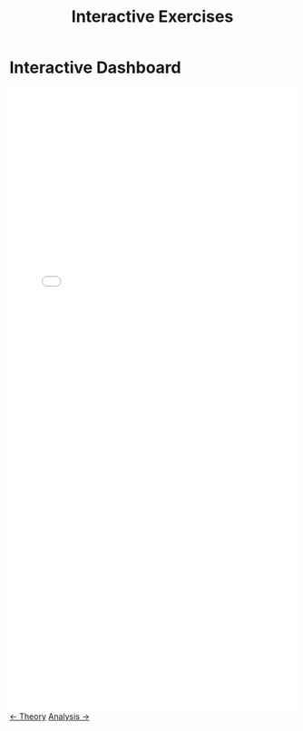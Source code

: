 ﻿---
layout: default
title: Interactive Exercises
permalink: /exercises/
---

<div class="page-header">
  <h1 class="page-title">Interactive Dashboard</h1>
</div>

<div class="content-block demo-section">
  <iframe
    src="{{ '/assets/demos/unified/index.html' | relative_url }}"
    width="100%"
    height="1100"
    style="display: block; border: none;">
    <p>Your browser does not support iframes. <a href="{{ '/interactive-system/demos/index.html' | relative_url }}">View the demo directly</a>.</p>
  </iframe>
</div>

<footer class="algorithm-navigation">
  <a href="{{ '/theory/' | relative_url }}" class="nav-button secondary">← Theory</a>
  <a href="{{ '/analysis/' | relative_url }}" class="nav-button primary">Analysis →</a>
</footer>
